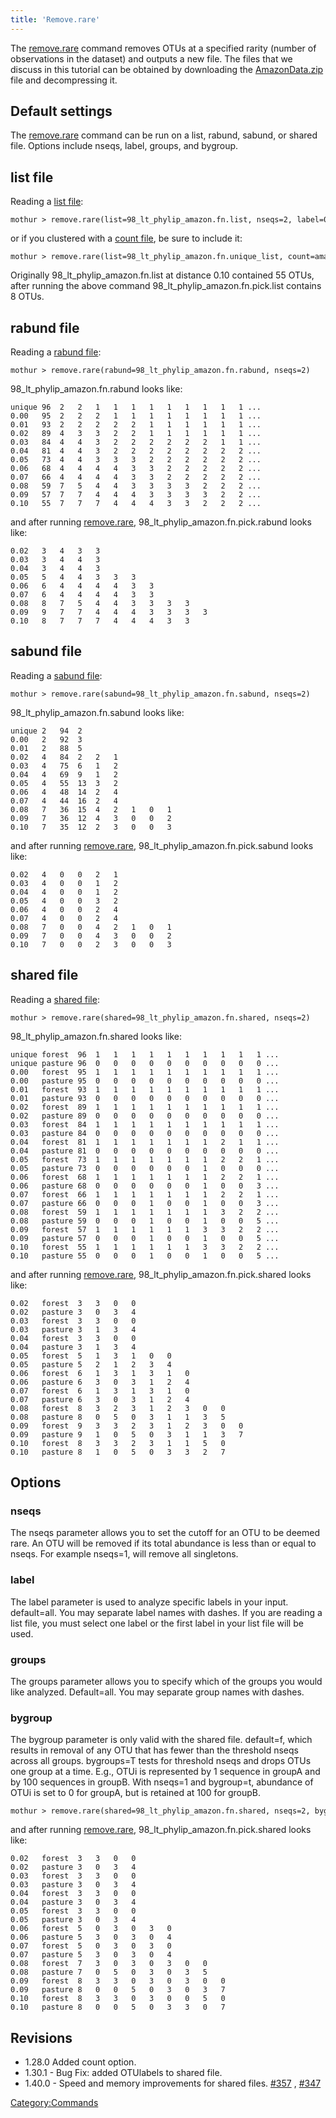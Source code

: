 ```yaml
---
title: 'Remove.rare'
---
```

The [remove.rare](remove.rare) command removes OTUs at a
specified rarity (number of observations in the dataset) and outputs a
new file. The files that we discuss in this tutorial can be obtained by
downloading the [AmazonData.zip](Media:AmazonData.zip) file
and decompressing it.


## Default settings

The [remove.rare](remove.rare) command can be run on a list,
rabund, sabund, or shared file. Options include nseqs, label, groups,
and bygroup.

## list file

Reading a [ list file](list_file):

    mothur > remove.rare(list=98_lt_phylip_amazon.fn.list, nseqs=2, label=0.10)

or if you clustered with a [ count file](Count_File), be sure
to include it:

    mothur > remove.rare(list=98_lt_phylip_amazon.fn.unique_list, count=amazon.count_table, nseqs=2, label=0.10)

Originally 98\_lt\_phylip\_amazon.fn.list at distance 0.10 contained 55
OTUs, after running the above command
98\_lt\_phylip\_amazon.fn.pick.list contains 8 OTUs.

## rabund file

Reading a [ rabund file](rabund_file):

    mothur > remove.rare(rabund=98_lt_phylip_amazon.fn.rabund, nseqs=2)

98\_lt\_phylip\_amazon.fn.rabund looks like:

    unique 96  2   2   1   1   1   1   1   1   1   1   1 ...   
    0.00   95  2   2   2   1   1   1   1   1   1   1   1 ...
    0.01   93  2   2   2   2   2   1   1   1   1   1   1 ...
    0.02   89  4   3   3   2   2   1   1   1   1   1   1 ...
    0.03   84  4   4   3   2   2   2   2   2   2   1   1 ...
    0.04   81  4   4   3   2   2   2   2   2   2   2   2 ...
    0.05   73  4   4   3   3   3   2   2   2   2   2   2 ...
    0.06   68  4   4   4   4   3   3   2   2   2   2   2 ...   
    0.07   66  4   4   4   4   3   3   2   2   2   2   2 ...
    0.08   59  7   5   4   4   3   3   3   3   2   2   2 ...
    0.09   57  7   7   4   4   4   3   3   3   3   2   2 ...
    0.10   55  7   7   7   4   4   4   3   3   2   2   2 ...

and after running [remove.rare](remove.rare),
98\_lt\_phylip\_amazon.fn.pick.rabund looks like:

    0.02   3   4   3   3   
    0.03   3   4   4   3   
    0.04   3   4   4   3   
    0.05   5   4   4   3   3   3   
    0.06   6   4   4   4   4   3   3   
    0.07   6   4   4   4   4   3   3   
    0.08   8   7   5   4   4   3   3   3   3   
    0.09   9   7   7   4   4   4   3   3   3   3   
    0.10   8   7   7   7   4   4   4   3   3   

## sabund file

Reading a [ sabund file](sabund_file):

    mothur > remove.rare(sabund=98_lt_phylip_amazon.fn.sabund, nseqs=2)

98\_lt\_phylip\_amazon.fn.sabund looks like:

    unique 2   94  2   
    0.00   2   92  3   
    0.01   2   88  5   
    0.02   4   84  2   2   1   
    0.03   4   75  6   1   2   
    0.04   4   69  9   1   2   
    0.05   4   55  13  3   2   
    0.06   4   48  14  2   4   
    0.07   4   44  16  2   4   
    0.08   7   36  15  4   2   1   0   1   
    0.09   7   36  12  4   3   0   0   2   
    0.10   7   35  12  2   3   0   0   3

and after running [remove.rare](remove.rare),
98\_lt\_phylip\_amazon.fn.pick.sabund looks like:

    0.02   4   0   0   2   1   
    0.03   4   0   0   1   2   
    0.04   4   0   0   1   2   
    0.05   4   0   0   3   2   
    0.06   4   0   0   2   4   
    0.07   4   0   0   2   4   
    0.08   7   0   0   4   2   1   0   1   
    0.09   7   0   0   4   3   0   0   2   
    0.10   7   0   0   2   3   0   0   3

## shared file

Reading a [ shared file](shared_file):

    mothur > remove.rare(shared=98_lt_phylip_amazon.fn.shared, nseqs=2)

98\_lt\_phylip\_amazon.fn.shared looks like:

    unique forest  96  1   1   1   1   1   1   1   1   1   1 ...
    unique pasture 96  0   0   0   0   0   0   0   0   0   0 ...
    0.00   forest  95  1   1   1   1   1   1   1   1   1   1 ...   
    0.00   pasture 95  0   0   0   0   0   0   0   0   0   0 ...   
    0.01   forest  93  1   1   1   1   1   1   1   1   1   1 ...
    0.01   pasture 93  0   0   0   0   0   0   0   0   0   0 ...
    0.02   forest  89  1   1   1   1   1   1   1   1   1   1 ...
    0.02   pasture 89  0   0   0   0   0   0   0   0   0   0 ...
    0.03   forest  84  1   1   1   1   1   1   1   1   1   1 ...
    0.03   pasture 84  0   0   0   0   0   0   0   0   0   0 ...
    0.04   forest  81  1   1   1   1   1   1   1   2   1   1 ...   
    0.04   pasture 81  0   0   0   0   0   0   0   0   0   0 ...   
    0.05   forest  73  1   1   1   1   1   1   1   2   2   1 ...
    0.05   pasture 73  0   0   0   0   0   0   1   0   0   0 ...
    0.06   forest  68  1   1   1   1   1   1   1   2   2   1 ...
    0.06   pasture 68  0   0   0   0   0   0   1   0   0   3 ...
    0.07   forest  66  1   1   1   1   1   1   1   2   2   1 ...
    0.07   pasture 66  0   0   0   1   0   0   1   0   0   3 ...
    0.08   forest  59  1   1   1   1   1   1   1   3   2   2 ...
    0.08   pasture 59  0   0   0   1   0   0   1   0   0   5 ...
    0.09   forest  57  1   1   1   1   1   1   3   3   2   2 ...
    0.09   pasture 57  0   0   0   1   0   0   1   0   0   5 ...
    0.10   forest  55  1   1   1   1   1   1   3   3   2   2 ...
    0.10   pasture 55  0   0   0   1   0   0   1   0   0   5 ...

and after running [remove.rare](remove.rare),
98\_lt\_phylip\_amazon.fn.pick.shared looks like:

    0.02   forest  3   3   0   0   
    0.02   pasture 3   0   3   4   
    0.03   forest  3   3   0   0   
    0.03   pasture 3   1   3   4   
    0.04   forest  3   3   0   0   
    0.04   pasture 3   1   3   4   
    0.05   forest  5   1   3   1   0   0   
    0.05   pasture 5   2   1   2   3   4   
    0.06   forest  6   1   3   1   3   1   0   
    0.06   pasture 6   3   0   3   1   2   4   
    0.07   forest  6   1   3   1   3   1   0   
    0.07   pasture 6   3   0   3   1   2   4   
    0.08   forest  8   3   2   3   1   2   3   0   0   
    0.08   pasture 8   0   5   0   3   1   1   3   5   
    0.09   forest  9   3   3   2   3   1   2   3   0   0   
    0.09   pasture 9   1   0   5   0   3   1   1   3   7   
    0.10   forest  8   3   3   2   3   1   1   5   0   
    0.10   pasture 8   1   0   5   0   3   3   2   7

## Options

### nseqs

The nseqs parameter allows you to set the cutoff for an OTU to be deemed
rare. An OTU will be removed if its total abundance is less than or
equal to nseqs. For example nseqs=1, will remove all singletons.

### label

The label parameter is used to analyze specific labels in your input.
default=all. You may separate label names with dashes. If you are
reading a list file, you must select one label or the first label in
your list file will be used.

### groups

The groups parameter allows you to specify which of the groups you would
like analyzed. Default=all. You may separate group names with dashes.

### bygroup

The bygroup parameter is only valid with the shared file. default=f,
which results in removal of any OTU that has fewer than the threshold
nseqs across all groups. bygroups=T tests for threshold nseqs and drops
OTUs one group at a time. E.g., OTUi is represented by 1 sequence in
groupA and by 100 sequences in groupB. With nseqs=1 and bygroup=t,
abundance of OTUi is set to 0 for groupA, but is retained at 100 for
groupB.

    mothur > remove.rare(shared=98_lt_phylip_amazon.fn.shared, nseqs=2, bygroup=t)

and after running [remove.rare](remove.rare),
98\_lt\_phylip\_amazon.fn.pick.shared looks like:

    0.02   forest  3   3   0   0   
    0.02   pasture 3   0   3   4   
    0.03   forest  3   3   0   0   
    0.03   pasture 3   0   3   4   
    0.04   forest  3   3   0   0   
    0.04   pasture 3   0   3   4   
    0.05   forest  3   3   0   0   
    0.05   pasture 3   0   3   4   
    0.06   forest  5   0   3   0   3   0   
    0.06   pasture 5   3   0   3   0   4   
    0.07   forest  5   0   3   0   3   0   
    0.07   pasture 5   3   0   3   0   4   
    0.08   forest  7   3   0   3   0   3   0   0   
    0.08   pasture 7   0   5   0   3   0   3   5   
    0.09   forest  8   3   3   0   3   0   3   0   0   
    0.09   pasture 8   0   0   5   0   3   0   3   7   
    0.10   forest  8   3   3   0   3   0   0   5   0   
    0.10   pasture 8   0   0   5   0   3   3   0   7

## Revisions

-   1.28.0 Added count option.
-   1.30.1 - Bug Fix: added OTUlabels to shared file.
-   1.40.0 - Speed and memory improvements for shared files.
    [\#357](https://github.com/mothur/mothur/issues/357) ,
    [\#347](https://github.com/mothur/mothur/issues/347)

[Category:Commands](Category:Commands)
